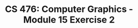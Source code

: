 ---
layout: exercise_javascript_heightmap
permalink: "Module15/Exercise2"
title: "CS 476: Computer Graphics - Module 15 Exercise 2"
excerpt: "CS 476: Computer Graphics - Module 15 Exercise 2"
canvasasmtid: "104212"
canvaspoints: "1.5"

info:
  prev: "./Video2"
  points: 1.5
  instructions: "Change the function and adjust the isolevel so that the levelset consists of a loop inside of another loop.  In 3D as a heightmap, a surface where such an isolevel exists is a volcano."
  goals:
    - Manipulate heightmaps for levelset curve editing
    - Work with implicit representations of curves

processor:  
  correctfeedback: "Correct!!" 
  incorrectfeedback: "Try again"
  submitformlink: false
  feedbackprocess: | 
    let numComponents = getConnectedComponents(canvas.ms.contour.edges, canvas.ms.contour.vertices.length/2).components.length;

  correctcheck: numComponents == 2

function:
  code: |
        function fn(x, y) {
            function gauss(x, y, cx, cy, sigma) {
                const dx = x - cx;
                const dy = y - cy;
                return Math.exp(-(dx*dx+dy*dy)/(sigma*sigma));
            }
            return gauss(x, y, 0, 0, 0.2);
        }
---